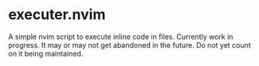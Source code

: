 # executer.nvim
A simple nvim script to execute inline code in files. Currently work in progress. It may or may not get abandoned in the future. Do not yet count on it being maintained.
